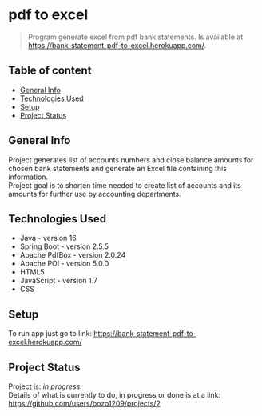 # pdf to excel

>Program generate excel from pdf bank statements.
>Is available at https://bank-statement-pdf-to-excel.herokuapp.com/.

## Table of content
* [General Info](#general-info)
* [Technologies Used](#technologies-used)
* [Setup](#setup)
* [Project Status](#project-status)

## General Info
Project generates list of accounts numbers and close balance amounts for chosen bank statements and generate an Excel file containing this information.\
Project goal is to shorten time needed to create list of accounts and its amounts for further use by accounting departments.

## Technologies Used
- Java - version 16
- Spring Boot - version 2.5.5
- Apache PdfBox - version 2.0.24
- Apache POI - version 5.0.0
- HTML5
- JavaScript - version 1.7
- CSS

## Setup
To run app just go to link: https://bank-statement-pdf-to-excel.herokuapp.com/

## Project Status
Project is: _in progress_.\
Details of what is currently to do, in progress or done is at a link: https://github.com/users/bozo1209/projects/2
